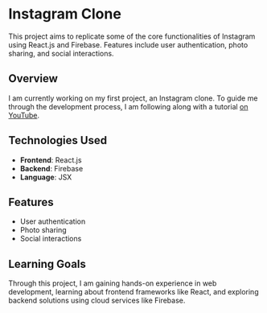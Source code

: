 # Instagram Clone

This project aims to replicate some of the core functionalities of Instagram using React.js and Firebase. Features include user authentication, photo sharing, and social interactions.

## Overview

I am currently working on my first project, an Instagram clone. To guide me through the development process, I am following along with a tutorial [on YouTube](https://www.youtube.com/watch?v=RMScMwY2B6Q).

## Technologies Used

- **Frontend**: React.js
- **Backend**: Firebase
- **Language**: JSX

## Features

- User authentication
- Photo sharing
- Social interactions

## Learning Goals

Through this project, I am gaining hands-on experience in web development, learning about frontend frameworks like React, and exploring backend solutions using cloud services like Firebase.
